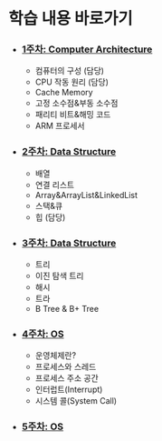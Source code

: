 # 학습 내용 바로가기

- ### [1주차: Computer Architecture](week1/목차.md)

  - 컴퓨터의 구성 (담당)
  - CPU 작동 원리 (담당)
  - Cache Memory
  - 고정 소수점&부동 소수점
  - 패리티 비트&해밍 코드
  - ARM 프로세서

- ### [2주차: Data Structure](week2/목차.md)

  - 배열
  - 연결 리스트
  - Array&ArrayList&LinkedList
  - 스택&큐
  - 힙 (담당)

- ### [3주차: Data Structure](week3/목차.md)

  - 트리
  - 이진 탐색 트리
  - 해시
  - 트라
  - B Tree & B+ Tree

- ### [4주차: OS](week4/목차.md)

  - 운영체제란?
  - 프로세스와 스레드
  - 프로세스 주소 공간
  - 인터럽트(Interrupt)
  - 시스템 콜(System Call)

- ### [5주차: OS](week5/목차.md)